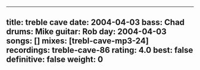 
---
title: treble cave
date: 2004-04-03
bass:	Chad
drums:	Mike
guitar:	Rob
day: 2004-04-03
songs: []
mixes: [trebl-cave-mp3-24]
recordings: treble-cave-86
rating: 4.0
best: false
definitive: false
weight: 0
---
